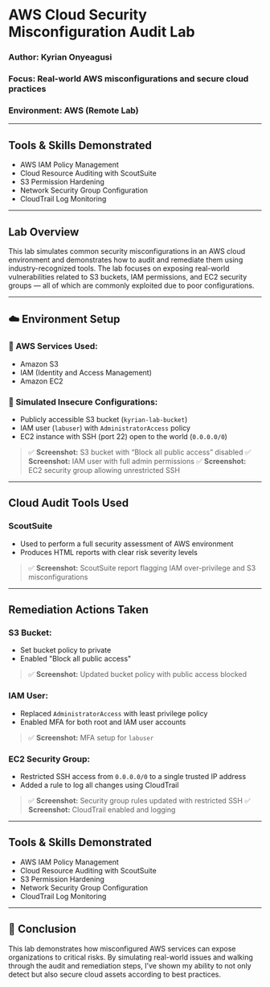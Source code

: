 # AWS Cloud Security Misconfiguration Audit Lab

### Author: Kyrian Onyeagusi

### Focus: Real-world AWS misconfigurations and secure cloud practices

### Environment: AWS (Remote Lab)

---

## Tools & Skills Demonstrated

* AWS IAM Policy Management
* Cloud Resource Auditing with ScoutSuite
* S3 Permission Hardening
* Network Security Group Configuration
* CloudTrail Log Monitoring

---

## Lab Overview

This lab simulates common security misconfigurations in an AWS cloud environment and demonstrates how to audit and remediate them using industry-recognized tools. The lab focuses on exposing real-world vulnerabilities related to S3 buckets, IAM permissions, and EC2 security groups — all of which are commonly exploited due to poor configurations.

---

## ☁️ Environment Setup

### 🔹 AWS Services Used:

* Amazon S3
* IAM (Identity and Access Management)
* Amazon EC2

### 🔹 Simulated Insecure Configurations:

* Publicly accessible S3 bucket (`kyrian-lab-bucket`)
* IAM user (`labuser`) with `AdministratorAccess` policy
* EC2 instance with SSH (port 22) open to the world (`0.0.0.0/0`)

> ✅ **Screenshot:** S3 bucket with “Block all public access” disabled
> ✅ **Screenshot:** IAM user with full admin permissions
> ✅ **Screenshot:** EC2 security group allowing unrestricted SSH

---

## Cloud Audit Tools Used

### ScoutSuite

* Used to perform a full security assessment of AWS environment
* Produces HTML reports with clear risk severity levels

> ✅ **Screenshot:** ScoutSuite report flagging IAM over-privilege and S3 misconfigurations

---

## Remediation Actions Taken

### S3 Bucket:

* Set bucket policy to private
* Enabled "Block all public access"

> ✅ **Screenshot:** Updated bucket policy with public access blocked

### IAM User:

* Replaced `AdministratorAccess` with least privilege policy
* Enabled MFA for both root and IAM user accounts

> ✅ **Screenshot:** MFA setup for `labuser`

### EC2 Security Group:

* Restricted SSH access from `0.0.0.0/0` to a single trusted IP address
* Added a rule to log all changes using CloudTrail

> ✅ **Screenshot:** Security group rules updated with restricted SSH
> ✅ **Screenshot:** CloudTrail enabled and logging

---

## Tools & Skills Demonstrated

* AWS IAM Policy Management
* Cloud Resource Auditing with ScoutSuite
* S3 Permission Hardening
* Network Security Group Configuration
* CloudTrail Log Monitoring

---

## 📌 Conclusion

This lab demonstrates how misconfigured AWS services can expose organizations to critical risks. By simulating real-world issues and walking through the audit and remediation steps, I’ve shown my ability to not only detect but also secure cloud assets according to best practices.
